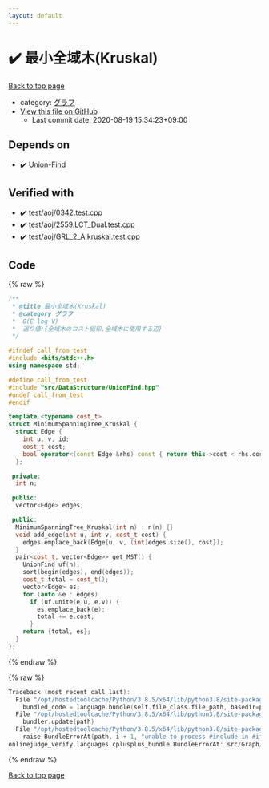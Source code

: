 ```yaml
---
layout: default
---
```


<!-- mathjax config similar to math.stackexchange -->
<script type="text/javascript" async
  src="https://cdnjs.cloudflare.com/ajax/libs/mathjax/2.7.5/MathJax.js?config=TeX-MML-AM_CHTML">
</script>
<script type="text/x-mathjax-config">
  MathJax.Hub.Config({
    TeX: { equationNumbers: { autoNumber: "AMS" }},
    tex2jax: {
      inlineMath: [ ['$','$'] ],
      processEscapes: true
    },
    "HTML-CSS": { matchFontHeight: false },
    displayAlign: "left",
    displayIndent: "2em"
  });
</script>

<script type="text/javascript" src="https://cdnjs.cloudflare.com/ajax/libs/jquery/3.4.1/jquery.min.js"></script>
<script src="https://cdn.jsdelivr.net/npm/jquery-balloon-js@1.1.2/jquery.balloon.min.js" integrity="sha256-ZEYs9VrgAeNuPvs15E39OsyOJaIkXEEt10fzxJ20+2I=" crossorigin="anonymous"></script>
<script type="text/javascript" src="../../../assets/js/copy-button.js"></script>
<link rel="stylesheet" href="../../../assets/css/copy-button.css" />


# :heavy_check_mark: 最小全域木(Kruskal)

<a href="../../../index.html">Back to top page</a>

* category: <a href="../../../index.html#5a834e14ea57a0cf726f79f1ab2dcc39">グラフ</a>
* <a href="{{ site.github.repository_url }}/blob/master/src/Graph/MinimumSpanningTree_Kruskal.hpp">View this file on GitHub</a>
    - Last commit date: 2020-08-19 15:34:23+09:00




## Depends on

* :heavy_check_mark: <a href="../DataStructure/UnionFind.hpp.html">Union-Find</a>


## Verified with

* :heavy_check_mark: <a href="../../../verify/test/aoj/0342.test.cpp.html">test/aoj/0342.test.cpp</a>
* :heavy_check_mark: <a href="../../../verify/test/aoj/2559.LCT_Dual.test.cpp.html">test/aoj/2559.LCT_Dual.test.cpp</a>
* :heavy_check_mark: <a href="../../../verify/test/aoj/GRL_2_A.kruskal.test.cpp.html">test/aoj/GRL_2_A.kruskal.test.cpp</a>


## Code

<a id="unbundled"></a>
{% raw %}
```cpp
/**
 * @title 最小全域木(Kruskal)
 * @category グラフ
 *  O(E log V)
 *  返り値:{全域木のコスト総和,全域木に使用する辺}
 */

#ifndef call_from_test
#include <bits/stdc++.h>
using namespace std;

#define call_from_test
#include "src/DataStructure/UnionFind.hpp"
#undef call_from_test
#endif

template <typename cost_t>
struct MinimumSpanningTree_Kruskal {
  struct Edge {
    int u, v, id;
    cost_t cost;
    bool operator<(const Edge &rhs) const { return this->cost < rhs.cost; }
  };

 private:
  int n;

 public:
  vector<Edge> edges;

 public:
  MinimumSpanningTree_Kruskal(int n) : n(n) {}
  void add_edge(int u, int v, cost_t cost) {
    edges.emplace_back(Edge{u, v, (int)edges.size(), cost});
  }
  pair<cost_t, vector<Edge>> get_MST() {
    UnionFind uf(n);
    sort(begin(edges), end(edges));
    cost_t total = cost_t();
    vector<Edge> es;
    for (auto &e : edges)
      if (uf.unite(e.u, e.v)) {
        es.emplace_back(e);
        total += e.cost;
      }
    return {total, es};
  }
};
```
{% endraw %}

<a id="bundled"></a>
{% raw %}
```cpp
Traceback (most recent call last):
  File "/opt/hostedtoolcache/Python/3.8.5/x64/lib/python3.8/site-packages/onlinejudge_verify/docs.py", line 349, in write_contents
    bundled_code = language.bundle(self.file_class.file_path, basedir=pathlib.Path.cwd())
  File "/opt/hostedtoolcache/Python/3.8.5/x64/lib/python3.8/site-packages/onlinejudge_verify/languages/cplusplus.py", line 185, in bundle
    bundler.update(path)
  File "/opt/hostedtoolcache/Python/3.8.5/x64/lib/python3.8/site-packages/onlinejudge_verify/languages/cplusplus_bundle.py", line 306, in update
    raise BundleErrorAt(path, i + 1, "unable to process #include in #if / #ifdef / #ifndef other than include guards")
onlinejudge_verify.languages.cplusplus_bundle.BundleErrorAt: src/Graph/MinimumSpanningTree_Kruskal.hpp: line 13: unable to process #include in #if / #ifdef / #ifndef other than include guards

```
{% endraw %}

<a href="../../../index.html">Back to top page</a>

